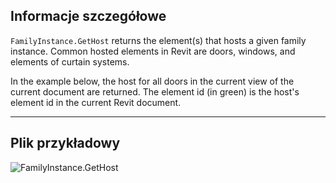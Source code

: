 ## Informacje szczegółowe
`FamilyInstance.GetHost` returns the element(s) that hosts a given family instance. Common hosted elements in Revit are doors, windows, and elements of curtain systems.

In the example below, the host for all doors in the current view of the current document are returned. The element id (in green) is the host's element id in the current Revit document.
___
## Plik przykładowy

![FamilyInstance.GetHost](./Revit.Elements.FamilyInstance.GetHost_img.jpg)
